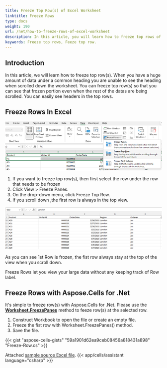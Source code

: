 ```yaml
---
title: Freeze Top Row(s) of Excel Worksheet
linktitle: Freeze Rows
type: docs
weight: 190
url: /net/how-to-freeze-rows-of-excel-worksheet
description: In this article, you will learn how to freeze top rows of Excel Worksheets programmatically using C# Library with .NET API.
keywords: Freeze top rows, Feeze top row.
---
```


## **Introduction**

In this article, we will learn how to freeze top row(s). When you have a huge amount of data under a common heading you are unable to see the heading when scrolled down the worksheet. You can freeze top row(s) so that you can see that frozen portion even when the rest of the datas are being scrolled. You can easily see headers in the top rows.

## **Freeze Rows In Excel**

**![Freeze top row(s) in Excel](Freeze-Rows.png)**


1. If you want to freeze top row(s), then first select the row under the row that needs to be frozen
2. Click View > Freeze Panes.
3. On the drop-down menu, click Freeze Top Row.
4. If you scroll down ,the first row is always in the top view.

**![Fonzen row](Frozen-Row.png)**

As you can see 1st Row is frozen, the fist row always stay at the top of the view when you scroll down.

Freeze Rows let you view your large data without any keeping track of Row label.




## **Freeze Rows with Aspose.Cells for .Net**
It's simple to freeze row(s) with Aspose.Cells for .Net. 
Please use the [**Worksheet.FreezePanes**](https://reference.aspose.com/cells/net/aspose.cells/worksheet/freezepanes/) method to feeze row(s) at the selected row.
1. Construct Workbook to open the file or create an empty file.
2. Freeze the fist row with Worksheet.FreezePanes() method.
3. Save the file.

{{< gist "aspose-cells-gists" "59a1901d62ea9ceb08456a818431a898" "Freeze-Row.cs" >}}

Attached [sample source Excel file](../Freeze.xlsx).
{{< app/cells/assistant language="csharp" >}}